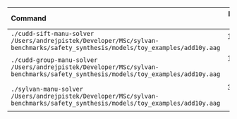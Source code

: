 | Command | Mean [ms] | Min [ms] | Max [ms] | Relative |
|:---|---:|---:|---:|---:|
| `./cudd-sift-manu-solver /Users/andrejpistek/Developer/MSc/sylvan-benchmarks/safety_synthesis/models/toy_examples/add10y.aag` | 133.6 ± 7.4 | 128.4 | 138.8 | 1.00 |
| `./cudd-group-manu-solver /Users/andrejpistek/Developer/MSc/sylvan-benchmarks/safety_synthesis/models/toy_examples/add10y.aag` | 161.0 ± 20.8 | 146.4 | 175.7 | 1.21 ± 0.17 |
| `./sylvan-manu-solver /Users/andrejpistek/Developer/MSc/sylvan-benchmarks/safety_synthesis/models/toy_examples/add10y.aag` | 339.3 ± 13.6 | 329.7 | 348.9 | 2.54 ± 0.17 |
